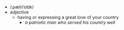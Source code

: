 - /ˌpætriˈɒtɪk/
- adjective
	- having or expressing a great love of your country
		- *a patriotic man who served his country well*